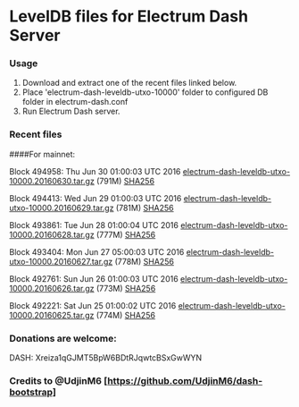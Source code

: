 # LevelDB files for Electrum Dash Server

### Usage

1. Download and extract one of the recent files linked below.
2. Place 'electrum-dash-leveldb-utxo-10000' folder to configured DB folder in electrum-dash.conf
3. Run Electrum Dash server.

### Recent files

####For mainnet:

Block 494958: Thu Jun 30 01:00:03 UTC 2016 [electrum-dash-leveldb-utxo-10000.20160630.tar.gz](https://transfer.sh/HIHMd/electrum-dash-leveldb-utxo-10000.20160630.tar.gz) (791M) [SHA256](https://transfer.sh/QhxcB/electrum-dash-leveldb-utxo-10000.20160630.tar.gz.sha256)

Block 494413: Wed Jun 29 01:00:03 UTC 2016 [electrum-dash-leveldb-utxo-10000.20160629.tar.gz](https://transfer.sh/lArI9/electrum-dash-leveldb-utxo-10000.20160629.tar.gz) (781M) [SHA256](https://transfer.sh/D6FFt/electrum-dash-leveldb-utxo-10000.20160629.tar.gz.sha256)

Block 493861: Tue Jun 28 01:00:04 UTC 2016 [electrum-dash-leveldb-utxo-10000.20160628.tar.gz](https://transfer.sh/APxHq/electrum-dash-leveldb-utxo-10000.20160628.tar.gz) (777M) [SHA256](https://transfer.sh/K5pOQ/electrum-dash-leveldb-utxo-10000.20160628.tar.gz.sha256)

Block 493404: Mon Jun 27 05:00:03 UTC 2016 [electrum-dash-leveldb-utxo-10000.20160627.tar.gz](https://transfer.sh/xZDJ9/electrum-dash-leveldb-utxo-10000.20160627.tar.gz) (778M) [SHA256](https://transfer.sh/FbqQd/electrum-dash-leveldb-utxo-10000.20160627.tar.gz.sha256)

Block 492761: Sun Jun 26 01:00:03 UTC 2016 [electrum-dash-leveldb-utxo-10000.20160626.tar.gz](https://transfer.sh/x7gJ7/electrum-dash-leveldb-utxo-10000.20160626.tar.gz) (773M) [SHA256](https://transfer.sh/12wt8H/electrum-dash-leveldb-utxo-10000.20160626.tar.gz.sha256)

Block 492221: Sat Jun 25 01:00:02 UTC 2016 [electrum-dash-leveldb-utxo-10000.20160625.tar.gz](https://transfer.sh/voxMy/electrum-dash-leveldb-utxo-10000.20160625.tar.gz) (774M) [SHA256](https://transfer.sh/N6wiB/electrum-dash-leveldb-utxo-10000.20160625.tar.gz.sha256)

### Donations are welcome:

DASH: Xreiza1qGJMT5BpW6BDtRJqwtcBSxGwWYN

### Credits to @UdjinM6 [https://github.com/UdjinM6/dash-bootstrap]
